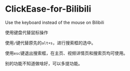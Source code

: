 # ClickEase-for-Bilibili
Use the keyboard instead of the mouse on Bilibili

使用键盘代替鼠标操作

使用`/`键代替原先的`alt+s`，进行搜索框的选中。

使用`esc`键退出搜索框，在主页、视频详情页和搜索页均可使用。

别的功能不知道做啥好，可以多提功能。

